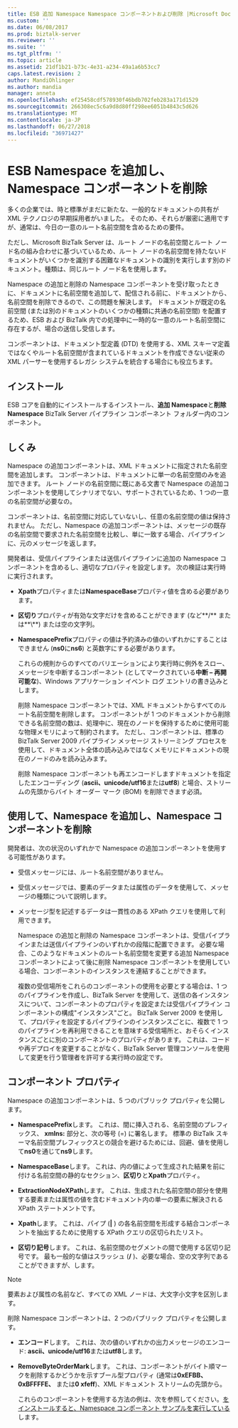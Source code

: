 ```yaml
---
title: ESB 追加 Namespace Namespace コンポーネントおよび削除 |Microsoft Docs
ms.custom: ''
ms.date: 06/08/2017
ms.prod: biztalk-server
ms.reviewer: ''
ms.suite: ''
ms.tgt_pltfrm: ''
ms.topic: article
ms.assetid: 21df1b21-b73c-4e31-a234-49a1a6b53cc7
caps.latest.revision: 2
author: MandiOhlinger
ms.author: mandia
manager: anneta
ms.openlocfilehash: ef25458cdf578930f46bdb702feb283a171d1529
ms.sourcegitcommit: 266308ec5c6a9d8d80ff298ee6051b4843c5d626
ms.translationtype: MT
ms.contentlocale: ja-JP
ms.lasthandoff: 06/27/2018
ms.locfileid: "36971427"
---
```

# <a name="the-esb-add-namespace-and-remove-namespace-components"></a>ESB Namespace を追加し、Namespace コンポーネントを削除
多くの企業では、時と標準がまだに新たな、一般的なドキュメントの共有が XML テクノロジの早期採用者がいました。 そのため、それらが厳密に適用ですが、通常は、今日の一意のルート名前空間を含めるための要件。  
  
 ただし、Microsoft BizTalk Server は、ルート ノードの名前空間とルート ノード名の組み合わせに基づいているため、ルート ノードの名前空間を持たないドキュメントがいくつかを識別する困難なドキュメントの識別を実行します別のドキュメント。種類は、同じルート ノード名を使用します。  
  
 Namespace の追加と削除の Namespace コンポーネントを受け取ったときに、ドキュメントに名前空間を追加して、配信される前に、ドキュメントから、名前空間を削除できるので、この問題を解決します。 ドキュメントが既定の名前空間 (または別のドキュメントのいくつかの種類に共通の名前空間) を配置するため、ESB および BizTalk 内での処理中に一時的な一意のルート名前空間に存在するが、場合の送信し受信します。  
  
 コンポーネントは、ドキュメント型定義 (DTD) を使用する、XML スキーマ定義ではなくやルート名前空間が含まれているドキュメントを作成できない従来の XML パーサーを使用するレガシ システムを統合する場合にも役立ちます。  
  
## <a name="installation"></a>インストール  
 ESB コアを自動的にインストールするインストール、**追加 Namespace**と**削除 Namespace** BizTalk Server パイプライン コンポーネント フォルダー内のコンポーネント。  
  
## <a name="how-it-works"></a>しくみ  
 Namespace の追加コンポーネントは、XML ドキュメントに指定された名前空間を追加します。 コンポーネントは、ドキュメントに単一の名前空間のみを追加できます。 ルート ノードの名前空間に既にある文書で Namespace の追加コンポーネントを使用してシナリオでない、サポートされているため、1 つの一意の名前空間が必要なの。  
  
 コンポーネントは、名前空間に対応していないし、任意の名前空間の値は保持されません。 ただし、Namespace の追加コンポーネントは、メッセージの既存の名前空間で要求された名前空間を比較し、単に一致する場合、パイプラインに、元のメッセージを返します。  
  
 開発者は、受信パイプラインまたは送信パイプラインに追加の Namespace コンポーネントを含めるし、適切なプロパティを設定します。 次の検証は実行時に実行されます。  
  
- **Xpath**プロパティまたは**NamespaceBase**プロパティ値を含める必要があります。  
  
- **区切り**プロパティが有効な文字だけを含めることができます (など**/** または**\\**) または空の文字列。  
  
- **NamespacePrefix**プロパティの値は予約済みの値のいずれかにすることはできません (**ns0**に**ns6**) と英数字にする必要があります。  
  
  これらの規則からのすべてのバリエーションにより実行時に例外をスロー、メッセージを中断するコンポーネント (としてマークされている**中断 – 再開可能な**)、Windows アプリケーション イベント ログ エントリの書き込みとします。  
  
  削除 Namespace コンポーネントでは、XML ドキュメントからすべてのルート名前空間を削除します。 コンポーネントが 1 つのドキュメントから削除できる名前空間の数は、処理中に、現在のノードを保持するために使用可能な物理メモリによって制約されます。 ただし、コンポーネントは、標準の BizTalk Server 2009 パイプライン メッセージ ストリーミング プロセスを使用して、ドキュメント全体の読み込みではなくメモリにドキュメントの現在のノードのみを読み込みます。  
  
  削除 Namespace コンポーネントも再エンコードしますドキュメントを指定したエンコーディング (**ascii、unicode/utf16**または**utf8**) と場合、ストリームの先頭からバイト オーダー マーク (BOM) を削除できます必須。  
  
## <a name="using-the-add-namespace-and-remove-namespace-components"></a>使用して、Namespace を追加し、Namespace コンポーネントを削除  
 開発者は、次の状況のいずれかで Namespace の追加コンポーネントを使用する可能性があります。  
  
- 受信メッセージには、ルート名前空間がありません。  
  
- 受信メッセージでは、要素のデータまたは属性のデータを使用して、メッセージの種類について説明します。  
  
- メッセージ型を記述するデータは一貫性のある XPath クエリを使用して利用できます。  
  
  Namespace の追加と削除の Namespace コンポーネントは、受信パイプラインまたは送信パイプラインのいずれかの段階に配置できます。 必要な場合、このようなドキュメントのルート名前空間を変更する追加 Namespace コンポーネントによって後に削除 Namespace コンポーネントを使用している場合、コンポーネントのインスタンスを連結することができます。  
  
  複数の受信場所をこれらのコンポーネントの使用を必要とする場合は、1 つのパイプラインを作成し、BizTalk Server を使用して、送信の各インスタンスについて、コンポーネントのプロパティを設定または受信パイプライン コンポーネントの構成"インスタンス"ごと。 BizTalk Server 2009 を使用して、プロパティを設定するパイプラインのインスタンスごとに、複数で 1 つのパイプラインを再利用できることを意味する受信場所と、おそらくインスタンスごとに別のコンポーネントのプロパティがあります。 これは、コードや再デプロイを変更することがなく、BizTalk Server 管理コンソールを使用して変更を行う管理者を許可する実行時の設定です。  
  
## <a name="component-properties"></a>コンポーネント プロパティ  
 Namespace の追加コンポーネントは、5 つのパブリック プロパティを公開します。  
  
-   **NamespacePrefix**します。 これは、間に挿入される、名前空間のプレフィックス、 **xmlns:** 部分と、次の等号 (=) に署名します。 標準の BizTalk スキーマ名前空間プレフィックスとの競合を避けるためには、回避、値を使用して**ns0**を通じて**ns9**します。  
  
-   **NamespaceBase**します。 これは、内の値によって生成された結果を前に付ける名前空間の静的なセクション、**区切り**と**Xpath**プロパティ。  
  
-   **ExtractionNodeXPath**します。 これは、生成された名前空間の部分を使用する要素または属性の値を含むドキュメント内の単一の要素に解決される XPath ステートメントです。  
  
-   **Xpath**します。 これは、パイプ (**&#124;** ) の各名前空間を形成する結合コンポーネントを抽出するために使用する XPath クエリの区切られたリスト。  
  
-   **区切り記号**します。 これは、名前空間のセグメントの間で使用する区切り記号です。 最も一般的な値はスラッシュ (**/** )、必要な場合、空の文字列であることができますが、します。  
  
> [!NOTE]
>  要素および属性の名前など、すべての XML ノードは、大文字小文字を区別します。  
  
 削除 Namespace コンポーネントは、2 つのパブリック プロパティを公開します。  
  
- **エンコード**します。 これは、次の値のいずれかの出力メッセージのエンコード: **ascii、unicode/utf16**または**utf8**します。  
  
- **RemoveByteOrderMark**します。 これは、コンポーネントがバイト順マークを削除するかどうかを示すブール型プロパティ (通常は**0xEFBB、0xBFFFFE、** または**0 xfeff**)、XML ドキュメント ストリームの先頭から。  
  
  これらのコンポーネントを使用する方法の例は、次を参照してください。[をインストールすると、Namespace コンポーネント サンプルを実行している](../esb-toolkit/installing-and-running-the-namespace-component-sample.md)します。